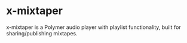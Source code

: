 x-mixtaper
==========

x-mixtaper is a Polymer audio player with playlist functionality, built for sharing/publishing mixtapes.

